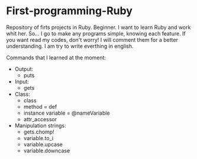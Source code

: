 # First-programming-Ruby
Repository of firts projects in Ruby. Beginner.
I want to learn Ruby and work whit her. So... I go to make any programs simple, knowing each feature.
If you want read my codes, don't worry! I will comment them for a better understanding.
I am try to write everthing  in english.

Commands that I learned at the moment:
- Output:
    - puts
- Input:
    - gets
- Class:
    - class
    - method = def
    - instance variable = @nameVariable
    - attr_accessor
- Manipulation strings:
    - gets.chomp!
    - variable.to_i
    - variable.upcase
    - variable.downcase

